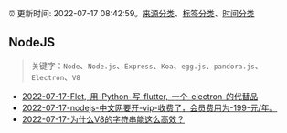 :alarm_clock: 更新时间: 2022-07-17 08:42:59。[来源分类](../README.md)、[标签分类](../TAGS.md)、[时间分类](../TIMELINE.md)

## NodeJS


> 关键字：`Node`、`Node.js`、`Express`、`Koa`、`egg.js`、`pandora.js`、`Electron`、`V8`



- [2022-07-17-Flet,-用-Python-写-flutter,-一个-electron-的代替品](https://www.v2ex.com/t/866792) 
- [2022-07-17-nodejs-中文网要开-vip-收费了，会员费用为-199-元/年。](https://www.v2ex.com/t/866787) 
- [2022-07-17-为什么V8的字符串能这么高效？](https://toutiao.io/k/9jl7ef1) 